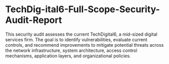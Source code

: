 # TechDig-ital6-Full-Scope-Security-Audit-Report
This security audit assesses the current TechDigital6, a mid-sized digital services firm. The goal is to identify vulnerabilities, evaluate current controls, and recommend improvements to mitigate potential threats across the network infrastructure, system architecture, access control mechanisms, application layers, and organizational policies.
